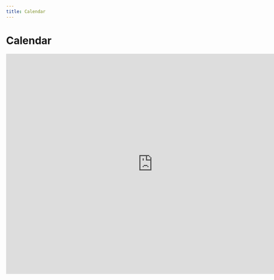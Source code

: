 ```yaml
---
title: Calendar
---
```


<div className="container">
    <h1>Calendar</h1>
    <iframe
        src="https://calendar.google.com/calendar/embed?&wkst=1&src=aadit.k12%40gmail.com&ctz=Asia%2FSingapore"
        width="800"
        height="600"
        frameborder="0"
        scrolling="no"
    ></iframe>
</div>
